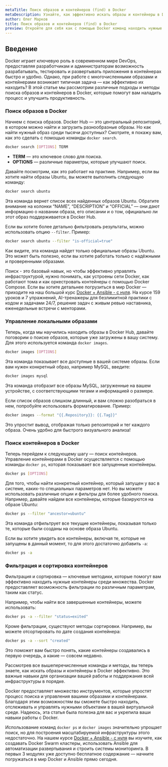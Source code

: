 ```yaml
---
metaTitle: Поиск образов и контейнеров (find) в Docker
metaDescription: Узнайте, как эффективно искать образы и контейнеры в Docker, используя гибкие и мощные команды, для оптимального управления вашей виртуальной средой
author: Олег Марков
title: Поиск образов и контейнеров (find) в Docker
preview: Откройте для себя как с помощью Docker команд находить нужные образы и контейнеры быстро и эффективно, оптимизируя свой рабочий процесс
---
```


## Введение

Docker играет ключевую роль в современном мире DevOps, предоставляя разработчикам и администраторам возможность разрабатывать, тестировать и развертывать приложения в контейнерах быстро и удобно. Однако, при работе с многочисленными образами и контейнерами возникает типичная задача — как эффективно их находить? В этой статье мы рассмотрим различные подходы и методы поиска образов и контейнеров в Docker, которые помогут вам наладить процесс и улучшить продуктивность.

### Поиск образов в Docker

Начнем с поиска образов. Docker Hub — это центральный репозиторий, в котором можно найти и загрузить разнообразные образы. Но как найти нужный образ среди тысячи доступных? Смотрите, я покажу вам, как это сделать с помощью команды `docker search`.

```bash
docker search [OPTIONS] TERM
```

- **TERM** — это ключевое слово для поиска.
- **OPTIONS** — различные параметры, которые улучшают поиск.

Давайте посмотрим, как это работает на практике. Например, если вы хотите найти образы Ubuntu, вы можете выполнить следующую команду:

```bash
docker search ubuntu
```

Эта команда вернет список всех найденных образов Ubuntu. Обратите внимание на колонки “NAME”, “DESCRIPTION” и “OFFICIAL” — они дают информацию о названии образа, его описании и о том, официально ли этот образ поддерживается в Docker Hub.

Если вы хотите более детально фильтровать результаты, можно использовать опцию `--filter`. Пример:

```bash
docker search ubuntu --filter "is-official=true"
```

Как видите, эта команда найдет только официальные образы Ubuntu. Это может быть полезно, если вы хотите работать только с надёжными и проверенными образами.

Поиск - это базовый навык, но чтобы эффективно управлять инфраструктурой, нужно понимать, как устроены сети Docker, как работают тома и как оркестровать контейнеры с помощью Docker Compose. Если вы хотите детальнее погрузиться в мир Docker — приходите на наш большой курс [Docker + Ansible - с нуля](https://purpleschool.ru/course/docker?utm_source=knowledgebase&utm_medium=text&utm_campaign=Poisk_obrazov_i_konteynerov_(find)_v_Docker). На курсе 159 уроков и 7 упражнений, AI-тренажеры для безлимитной практики с кодом и задачами 24/7, решение задач с живым ревью наставника, еженедельные встречи с менторами.

### Управление локальными образами

Теперь, когда мы научились находить образы в Docker Hub, давайте поговорим о поиске образов, которые уже загружены в вашу систему. Для этого используется команда `docker images`.

```bash
docker images [OPTIONS]
```

Эта команда показывает все доступные в вашей системе образы. Если вам нужен конкретный образ, например MySQL, введите:

```bash
docker images mysql
```

Эта команда отобразит все образы MySQL, загруженные на вашем устройстве, с соответствующими тегами и информацией о размере.

Если список образов слишком длинный, и вам сложно разобраться в нем, попробуйте использовать форматирование. Пример:

```bash
docker images --format "{{.Repository}}: {{.Tag}}"
```

Это упростит вывод, отображая только репозиторий и тег каждого образа. Очень удобно для быстрого визуального анализа!

### Поиск контейнеров в Docker

Теперь перейдем к следующему шагу — поиск контейнеров. Управление контейнерами в Docker осуществляется с помощью команды `docker ps`, которая показывает все запущенные контейнеры.

```bash
docker ps [OPTIONS]
```

Для того, чтобы найти конкретный контейнер, который запущен у вас в системе, каких-то специальных параметров нет. Но вы можете использовать различные опции и фильтры для более удобного поиска. Например, давайте найдем все контейнеры, которые базируются на образе Ubuntu:

```bash
docker ps --filter "ancestor=ubuntu"
```

Эта команда отфильтрует все текущие контейнеры, показывая только те, которые были созданы на основе образа Ubuntu.

Если вы хотите увидеть все контейнеры, включая те, которые не запущены в данный момент, то для этого достаточно добавить `-a`:

```bash
docker ps -a
```

### Фильтрация и сортировка контейнеров

Фильтрация и сортировка — ключевые методики, которые помогут вам эффективно находить нужные контейнеры среди множества. Docker предоставляет возможность фильтрации по различным параметрам, таким как статус.

Например, чтобы найти все завершенные контейнеры, можете использовать:

```bash
docker ps -a --filter "status=exited"
```

Кроме фильтрации, существуют методы сортировки. Например, вы можете отсортировать по дате создания контейнера:

```bash
docker ps -a --sort "created"
```

Это поможет вам быстро понять, какие контейнеры создавались в первую очередь, а какие — совсем недавно.

Рассмотрев все вышеперечисленные команды и методы, вы теперь знаете, как искать образы и контейнеры в Docker эффективно. Это важные навыки для организации вашей работы и поддержания всей инфраструктуры в порядке.

Docker предоставляет множество инструментов, которые упростят процесс поиска и управления вашими образами и контейнерами. Благодаря этим возможностям вы сможете быстро находить, отслеживать и управлять нужными объектами в вашей виртуальной среде. Надеюсь, эта статья была полезна для вас и укрепила ваши навыки работы с Docker. 

Использование команд `docker ps` и `docker images` значительно упрощает поиск, но для построения масштабируемой инфраструктуры этого недостаточно. На нашем курсе [Docker + Ansible - с нуля](https://purpleschool.ru/course/docker?utm_source=knowledgebase&utm_medium=text&utm_campaign=Poisk_obrazov_i_konteynerov_(find)_v_Docker) вы изучите, как создавать Docker Swarm кластеры, использовать Ansible для автоматизации развертывания и строить системы мониторинга. В первых 3 модулях уже доступно бесплатное содержание — начните погружаться в мир Docker и Ansible прямо сегодня.
